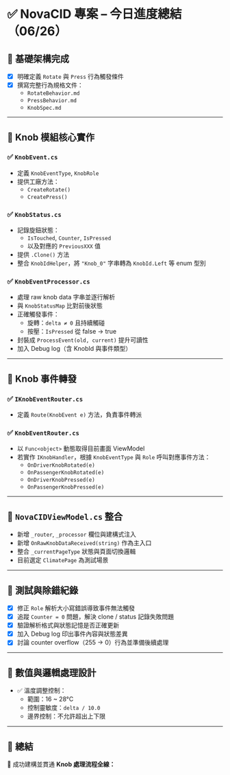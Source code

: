 # ✅ NovaCID 專案 – 今日進度總結（06/26）

## 🧱 基礎架構完成
- [x] 明確定義 `Rotate` 與 `Press` 行為觸發條件
- [x] 撰寫完整行為規格文件：
  - `RotateBehavior.md`
  - `PressBehavior.md`
  - `KnobSpec.md`

---

## 🔄 Knob 模組核心實作

### ✅ `KnobEvent.cs`
- 定義 `KnobEventType`, `KnobRole`
- 提供工廠方法：
  - `CreateRotate()`
  - `CreatePress()`

### ✅ `KnobStatus.cs`
- 記錄旋鈕狀態：
  - `IsTouched`, `Counter`, `IsPressed`
  - 以及對應的 `PreviousXXX` 值
- 提供 `.Clone()` 方法
- 整合 `KnobIdHelper`，將 `"Knob_0"` 字串轉為 `KnobId.Left` 等 enum 型別

### ✅ `KnobEventProcessor.cs`
- 處理 raw knob data 字串並逐行解析
- 與 `KnobStatusMap` 比對前後狀態
- 正確觸發事件：
  - 旋轉：`delta ≠ 0` 且持續觸碰
  - 按壓：`IsPressed` 從 false → true
- 封裝成 `ProcessEvent(old, current)` 提升可讀性
- 加入 Debug log（含 KnobId 與事件類型）

---

## 🔀 Knob 事件轉發

### ✅ `IKnobEventRouter.cs`
- 定義 `Route(KnobEvent e)` 方法，負責事件轉派

### ✅ `KnobEventRouter.cs`
- 以 `Func<object>` 動態取得目前畫面 ViewModel
- 若實作 `IKnobHandler`，根據 `KnobEventType` 與 `Role` 呼叫對應事件方法：
  - `OnDriverKnobRotated(e)`
  - `OnPassengerKnobRotated(e)`
  - `OnDriverKnobPressed(e)`
  - `OnPassengerKnobPressed(e)`

---

## 📘 `NovaCIDViewModel.cs` 整合
- 新增 `_router`, `_processor` 欄位與建構式注入
- 新增 `OnRawKnobDataReceived(string)` 作為主入口
- 整合 `_currentPageType` 狀態與頁面切換邏輯
- 目前選定 `ClimatePage` 為測試場景

---

## 🧪 測試與除錯紀錄

- [x] 修正 `Role` 解析大小寫錯誤導致事件無法觸發
- [x] 追蹤 `Counter = 0` 問題，解決 clone / status 記錄失敗問題
- [x] 驗證解析格式與狀態記憶是否正確更新
- [x] 加入 Debug log 印出事件內容與狀態差異
- [x] 討論 counter overflow（255 → 0）行為並準備後續處理

---

## 🔢 數值與邏輯處理設計

- ✅ 溫度調整控制：
  - 範圍：16 ~ 28°C
  - 控制靈敏度：`delta / 10.0`
  - 邊界控制：不允許超出上下限

---

## 📌 總結

🎯 成功建構並貫通 **Knob 處理流程全線：**